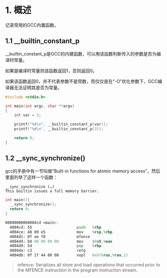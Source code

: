 # 1. 概述

记录常用的GCC内置函数。

## 1.1 __builtin_constant_p

\_\_builtin\_constant\_p是GCC的内建函数，可以用该函数判断传入的参数是否为编译时常量。

如果是编译时常量则该函数返回1，否则返回0。

如果该函数返回0，并不代表参数不是常数，而仅仅是在“-O”优化参数下，GCC编译器无法证明其是否为常量。

```c
#include <stdio.h>

int main(int argc, char **argv)
{
    int var = 3;

    printf("%d\n", __builtin_constant_p(var));
    printf("%d\n", __builtin_constant_p(3));

    return 0;
}
```

## 1.2 __sync_synchronize()

gcc的手册中有一节叫做”Built-in functions for atomic memory access”，然后里面列举了这样一个函数：

```
__sync_synchronize (…)
This builtin issues a full memory barrier.
```

```c
int main(){
  __sync_synchronize();
  return 0;
}
```

```asm
00000000004004cd <main>:
  4004cd: 55                    push   %rbp
  4004ce: 48 89 e5              mov    %rsp,%rbp
  4004d1: 0f ae f0              mfence
  4004d4: b8 00 00 00 00        mov    $0x0,%eax
  4004d9: 5d                    pop    %rbp
  4004da: c3                    retq
  4004db: 0f 1f 44 00 00        nopl   0x0(%rax,%rax,1)
```

> mfence: Serializes all store and load operations that occurred prior to the MFENCE instruction in the 
program instruction stream.


